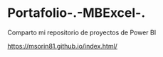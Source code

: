 # Portafolio-.-MBExcel-.
Comparto mi repositorio de proyectos de Power BI

https://msorin81.github.io/index.html/

